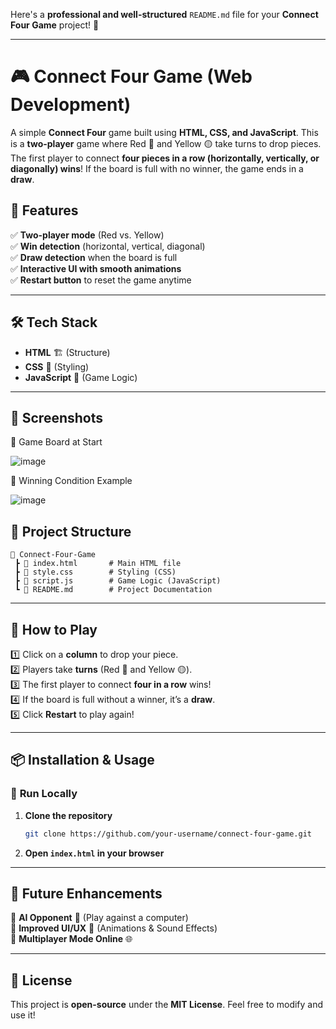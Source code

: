 Here's a **professional and well-structured** `README.md` file for your **Connect Four Game** project! 🚀  

---

# **🎮 Connect Four Game (Web Development)**
A simple **Connect Four** game built using **HTML, CSS, and JavaScript**. This is a **two-player** game where Red 🔴 and Yellow 🟡 take turns to drop pieces. The first player to connect **four pieces in a row (horizontally, vertically, or diagonally) wins**! If the board is full with no winner, the game ends in a **draw**.  

## **🚀 Features**
✅ **Two-player mode** (Red vs. Yellow)  
✅ **Win detection** (horizontal, vertical, diagonal)  
✅ **Draw detection** when the board is full  
✅ **Interactive UI with smooth animations**  
✅ **Restart button** to reset the game anytime  

---

## **🛠️ Tech Stack**
- **HTML** 🏗️ (Structure)  
- **CSS** 🎨 (Styling)  
- **JavaScript** 🚀 (Game Logic)  

---

## **📸 Screenshots**
🔹 Game Board at Start  



![image](https://github.com/user-attachments/assets/f09c6580-edfc-4e35-a2ac-b67f9dd17aa1)








🔹 Winning Condition Example  




![image](https://github.com/user-attachments/assets/1bedac60-4720-4589-946d-7a0dfd22b25a)









## **📂 Project Structure**
```
📂 Connect-Four-Game
 ┣ 📜 index.html       # Main HTML file
 ┣ 📜 style.css        # Styling (CSS)
 ┣ 📜 script.js        # Game Logic (JavaScript)
 ┗ 📜 README.md        # Project Documentation
```

---

## **🚀 How to Play**
1️⃣ Click on a **column** to drop your piece.  
2️⃣ Players take **turns** (Red 🔴 and Yellow 🟡).  
3️⃣ The first player to connect **four in a row** wins!  
4️⃣ If the board is full without a winner, it’s a **draw**.  
5️⃣ Click **Restart** to play again!  

---

## **📦 Installation & Usage**

### 🔹 **Run Locally**
1. **Clone the repository**  
   ```sh
   git clone https://github.com/your-username/connect-four-game.git
   ```
2. **Open `index.html` in your browser**  

---

## **📌 Future Enhancements**
🚀 **AI Opponent** 🤖 (Play against a computer)  
🚀 **Improved UI/UX** 🎨 (Animations & Sound Effects)  
🚀 **Multiplayer Mode Online** 🌐  

---

## **📜 License**
This project is **open-source** under the **MIT License**. Feel free to modify and use it!  
